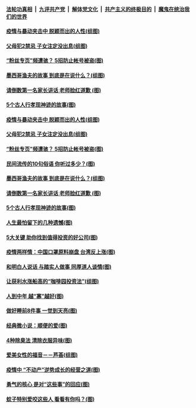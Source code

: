 ####  [法轮功真相](../../../../basic/blob/master/README.md?t=06051301) &nbsp;|&nbsp; [九评共产党](../../../../9ping.md/blob/master/README.md?t=06051301) &nbsp;|&nbsp; [解体党文化](../../../../jtdwh.md/blob/master/README.md?t=06051301)  &nbsp;|&nbsp; [共产主义的终极目的](../../../../gczydzjmd.md/blob/master/README.md?t=06051301) &nbsp;|&nbsp; [魔鬼在统治我们的世界](../../../../mgztzwmdsj.md/blob/master/README.md?t=06051301) 

#### [疫情与暴动夹击中 脱颖而出的人性(组图)](../pages/p8/935497.md?t=06051301) 

#### [父母犯2禁忌 子女注定没出息(组图)](../pages/p8/935296.md?t=06051301) 

#### [“粉丝专页”频遭骇？ 5招防止帐号被盗(图)](../pages/p8/935452.md?t=06051301) 

#### [墨西哥渔夫的故事 到底是在说什么？(组图)](../pages/p8/935425.md?t=06051301) 

#### [请倒数第一名家长讲话 老师脸红道歉&nbsp;(图)](../pages/p8/934765.md?t=06051301) 

#### [5个古人行孝现神迹的故事(图)](../pages/p8/935278.md?t=06051301) 

#### [疫情与暴动夹击中 脱颖而出的人性(组图)](../pages/p8/935497.md?t=06051301) 

#### [父母犯2禁忌 子女注定没出息(组图)](../pages/p8/935296.md?t=06051301) 

#### [“粉丝专页”频遭骇？ 5招防止帐号被盗(图)](../pages/p8/935452.md?t=06051301) 

#### [民间流传的10句俗语 你听过多少？(图)](../pages/p8/935449.md?t=06051301) 

#### [墨西哥渔夫的故事 到底是在说什么？(组图)](../pages/p8/935425.md?t=06051301) 

#### [请倒数第一名家长讲话 老师脸红道歉&nbsp;(图)](../pages/p8/934765.md?t=06051301) 

#### [5个古人行孝现神迹的故事(图)](../pages/p8/935278.md?t=06051301) 

#### [人生最怕留下的几种遗憾(图)](../pages/p8/935363.md?t=06051301) 

#### [5大关键 助你找到值得投资的好公司(图)](../pages/p8/935294.md?t=06051301) 

#### [疫情两样情：中国口罩原料崩盘 台湾反上涨(图)](../pages/p8/935290.md?t=06051301) 

#### [和明白人说话 与踏实人做事 同厚道人谈情(图)](../pages/p8/934750.md?t=06051301) 

#### [让获利水涨船高的“咖啡园投资法”(组图)](../pages/p8/935259.md?t=06051301) 

#### [人到中年 越“寡”越好(图)](../pages/p8/935161.md?t=06051301) 

#### [做好睡前8件事 一觉到天亮(图)](../pages/p8/935180.md?t=06051301) 

#### [经典微小说：顺便的爱(图)](../pages/p8/934772.md?t=06051301) 

#### [4种除臭法 清除衣服异味(图)](../pages/p8/935061.md?t=06051301) 

#### [爱美女性的福音－－芦荟(组图)](../pages/p8/935072.md?t=06051301) 

#### [疫情中 “不动产”逆势成长的经营之道(图)](../pages/p8/934965.md?t=06051301) 

#### [勇气的核心 是对“这些事”的回应(图)](../pages/p8/934997.md?t=06051301) 

#### [蚊子特别爱咬这些人 看看有你吗？(图)](../pages/p8/934925.md?t=06051301) 


